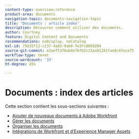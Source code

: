 ```yaml
---
content-type: overview;reference
product-area: documents
navigation-topic: documents-navigation-topic
title: "Documents : article index"
description: Découvrez comment utiliser des documents.
author: Courtney
feature: Digital Content and Documents
recommendations: noDisplay, noCatalog
exl-id: 75635712-c237-4a83-9ab0-fe37c8069284
source-git-commit: e2aef53f0ab8e76fb2c33aa91281fae0c4fece75
workflow-type: tm+mt
source-wordcount: '33'
ht-degree: 45%

---
```


# Documents : index des articles

<!-- Audited: 1/2024 -->

Cette section contient les sous-sections suivantes :

* [Ajouter de nouveaux documents à Adobe Workfront](../documents/adding-documents-to-workfront/add-new-documents-to-workfront.md)
* [Gérer les documents](../documents/managing-documents/manage-documents.md)
* [Organiser les documents](../documents/organizing-documents/organize-documents.md)
* [Intégrations de Workfront et d’Experience Manager Assets](../documents/workfront-and-experience-manager-integrations/wf-experience-manager-integrations.md)
